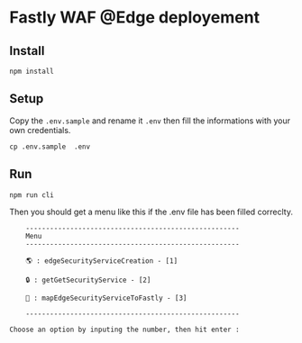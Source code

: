 # Fastly WAF @Edge deployement

## Install 

```
npm install
```

## Setup 

Copy the ```.env.sample``` and rename it ```.env``` then fill the informations with your own credentials. 

```
cp .env.sample  .env
```

## Run 

```
npm run cli
```

Then you should get a menu like this if the .env file has been filled correclty. 


```
    -----------------------------------------------------
    Menu
    -----------------------------------------------------

    🌎 : edgeSecurityServiceCreation - [1]

    🔒 : getGetSecurityService - [2]

    🔗 : mapEdgeSecurityServiceToFastly - [3]

    -----------------------------------------------------
    
Choose an option by inputing the number, then hit enter :    


```

